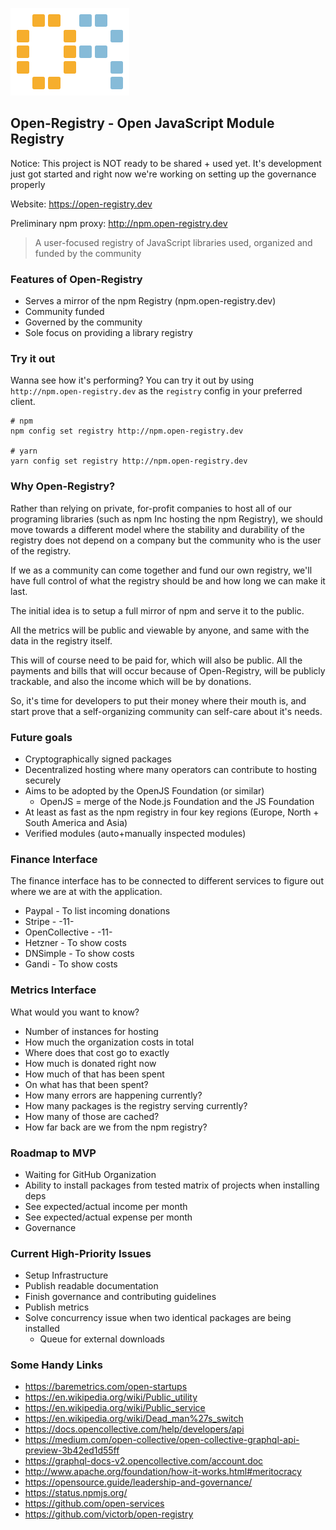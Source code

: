![Open-Registry Logo](logos/transparent.png)

## Open-Registry - Open JavaScript Module Registry

Notice: This project is NOT ready to be shared + used yet. It's development just
got started and right now we're working on setting up the governance properly

Website: https://open-registry.dev

Preliminary npm proxy: http://npm.open-registry.dev

> A user-focused registry of JavaScript libraries used, organized and funded by the community

### Features of Open-Registry

- Serves a mirror of the npm Registry (npm.open-registry.dev)
- Community funded
- Governed by the community
- Sole focus on providing a library registry

### Try it out

Wanna see how it's performing? You can try it out by using `http://npm.open-registry.dev`
as the `registry` config in your preferred client.

```
# npm
npm config set registry http://npm.open-registry.dev

# yarn
yarn config set registry http://npm.open-registry.dev
```

### Why Open-Registry?

Rather than relying on private, for-profit companies to host all of our
programing libraries (such as npm Inc hosting the npm Registry), we should
move towards a different model where the stability and durability of the registry
does not depend on a company but the community who is the user of the registry.

If we as a community can come together and fund our own registry, we'll
have full control of what the registry should be and how long we can make it
last.

The initial idea is to setup a full mirror of npm  and serve it to the public.

All the metrics will be public and viewable by anyone, and same with the data
in the registry itself.

This will of course need to be paid for, which will also be public. All the
payments and bills that will occur because of Open-Registry, will be publicly
trackable, and also the income which will be by donations.

So, it's time for developers to put their money where their mouth is, and start
prove that a self-organizing community can self-care about it's needs.

### Future goals

- Cryptographically signed packages
- Decentralized hosting where many operators can contribute to hosting securely
- Aims to be adopted by the OpenJS Foundation (or similar)
  - OpenJS = merge of the Node.js Foundation and the JS Foundation
- At least as fast as the npm registry in four key regions (Europe, North + South America and Asia)
- Verified modules (auto+manually inspected modules)

### Finance Interface

The finance interface has to be connected to different services to figure out
where we are at with the application.

- Paypal - To list incoming donations
- Stripe - -11-
- OpenCollective - -11-
- Hetzner - To show costs
- DNSimple - To show costs
- Gandi - To show costs

### Metrics Interface

What would you want to know?

- Number of instances for hosting
- How much the organization costs in total
- Where does that cost go to exactly
- How much is donated right now
- How much of that has been spent
- On what has that been spent?
- How many errors are happening currently?
- How many packages is the registry serving currently?
- How many of those are cached?
- How far back are we from the npm registry?

### Roadmap to MVP

- Waiting for GitHub Organization
- Ability to install packages from tested matrix of projects when installing deps
- See expected/actual income per month
- See expected/actual expense per month
- Governance

### Current High-Priority Issues

- Setup Infrastructure
- Publish readable documentation
- Finish governance and contributing guidelines
- Publish metrics
- Solve concurrency issue when two identical packages are being installed
  - Queue for external downloads

### Some Handy Links

- https://baremetrics.com/open-startups
- https://en.wikipedia.org/wiki/Public_utility
- https://en.wikipedia.org/wiki/Public_service
- https://en.wikipedia.org/wiki/Dead_man%27s_switch
- https://docs.opencollective.com/help/developers/api
- https://medium.com/open-collective/open-collective-graphql-api-preview-3b42ed1d55ff
- https://graphql-docs-v2.opencollective.com/account.doc
- http://www.apache.org/foundation/how-it-works.html#meritocracy
- https://opensource.guide/leadership-and-governance/
- https://status.npmjs.org/
- https://github.com/open-services
- https://github.com/victorb/open-registry
